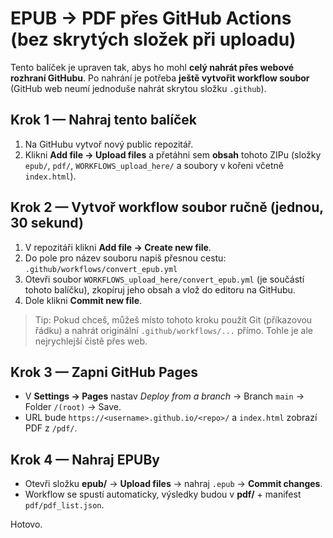 # EPUB → PDF přes GitHub Actions (bez skrytých složek při uploadu)

Tento balíček je upraven tak, abys ho mohl **celý nahrát přes webové rozhraní GitHubu**.
Po nahrání je potřeba **ještě vytvořit workflow soubor** (GitHub web neumí jednoduše nahrát skrytou složku `.github`).

## Krok 1 — Nahraj tento balíček
1. Na GitHubu vytvoř nový public repozitář.
2. Klikni **Add file → Upload files** a přetáhni sem **obsah** tohoto ZIPu (složky `epub/`, `pdf/`, `WORKFLOWS_upload_here/` a soubory v kořeni včetně `index.html`).

## Krok 2 — Vytvoř workflow soubor ručně (jednou, 30 sekund)
1. V repozitáři klikni **Add file → Create new file**.
2. Do pole pro název souboru napiš přesnou cestu:  
   `.github/workflows/convert_epub.yml`
3. Otevři soubor `WORKFLOWS_upload_here/convert_epub.yml` (je součástí tohoto balíčku), zkopíruj jeho obsah a vlož do editoru na GitHubu.
4. Dole klikni **Commit new file**.

> Tip: Pokud chceš, můžeš místo tohoto kroku použít Git (příkazovou řádku) a nahrát originální `.github/workflows/...` přímo. Tohle je ale nejrychlejší čistě přes web.

## Krok 3 — Zapni GitHub Pages
- V **Settings → Pages** nastav *Deploy from a branch* → Branch `main` → Folder `/(root)` → Save.  
- URL bude `https://<username>.github.io/<repo>/` a `index.html` zobrazí PDF z `/pdf/`.

## Krok 4 — Nahraj EPUBy
- Otevři složku **epub/** → **Upload files** → nahraj `.epub` → **Commit changes**.  
- Workflow se spustí automaticky, výsledky budou v **pdf/** + manifest `pdf/pdf_list.json`.

Hotovo. 
